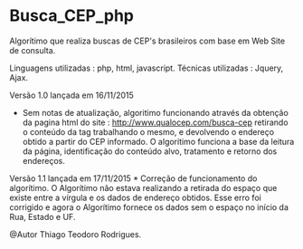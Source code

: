 # Busca_CEP_php

Algorítimo que realiza buscas de CEP's brasileiros com base em Web Site de 
consulta.

Linguagens utilizadas : php, html, javascript.
Técnicas utilizadas : Jquery, Ajax.

Versão 1.0 lançada em 16/11/2015
   * Sem notas de atualização, algoritimo funcionando através da obtenção da
     pagina html do site : http://www.qualocep.com/busca-cep retirando o
     conteúdo da tag <title></title> trabalhando o  mesmo, e devolvendo o
     endereço obtido a partir do CEP informado.
     O algorítimo funciona a base da leitura da página, identificação do
     conteúdo alvo, tratamento e retorno dos endereços.
	 
Versão 1.1 lançada em 17/11/2015
    * Correção de funcionamento do algorítimo.
      O Algorítimo não estava realizando a retirada do espaço que existe entre
      a vírgula e os dados de endereço obtidos. 
      Esse erro foi corrigido e agora o Algorítimo fornece os dados sem o espaço 
      no início da Rua, Estado e UF.


@Autor Thiago Teodoro Rodrigues.